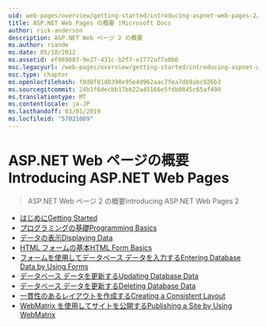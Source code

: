 ```yaml
---
uid: web-pages/overview/getting-started/introducing-aspnet-web-pages-2/index
title: ASP.NET Web Pages の概要 |Microsoft Docs
author: rick-anderson
description: ASP.NET Web ページ 2 の概要
ms.author: riande
ms.date: 05/18/2012
ms.assetid: ef969007-9e27-431c-b2f7-e1772af7a0b6
msc.legacyurl: /web-pages/overview/getting-started/introducing-aspnet-web-pages-2
msc.type: chapter
ms.openlocfilehash: f0d8f91d0398e95e4d962aac7fea7db9abc926b3
ms.sourcegitcommit: 24b1f6decbb17bb22a45166e5fdb0845c65af498
ms.translationtype: MT
ms.contentlocale: ja-JP
ms.lasthandoff: 03/01/2019
ms.locfileid: "57021009"
---
```

<a name="introducing-aspnet-web-pages"></a><span data-ttu-id="82976-103">ASP.NET Web ページの概要</span><span class="sxs-lookup"><span data-stu-id="82976-103">Introducing ASP.NET Web Pages</span></span>
====================
> <span data-ttu-id="82976-104">ASP.NET Web ページ 2 の概要</span><span class="sxs-lookup"><span data-stu-id="82976-104">Introducing ASP.NET Web Pages 2</span></span>


- [<span data-ttu-id="82976-105">はじめに</span><span class="sxs-lookup"><span data-stu-id="82976-105">Getting Started</span></span>](getting-started.md)
- [<span data-ttu-id="82976-106">プログラミングの基礎</span><span class="sxs-lookup"><span data-stu-id="82976-106">Programming Basics</span></span>](intro-to-web-pages-programming.md)
- [<span data-ttu-id="82976-107">データの表示</span><span class="sxs-lookup"><span data-stu-id="82976-107">Displaying Data</span></span>](displaying-data.md)
- [<span data-ttu-id="82976-108">HTML フォームの基本</span><span class="sxs-lookup"><span data-stu-id="82976-108">HTML Form Basics</span></span>](form-basics.md)
- [<span data-ttu-id="82976-109">フォームを使用してデータベース データを入力する</span><span class="sxs-lookup"><span data-stu-id="82976-109">Entering Database Data by Using Forms</span></span>](entering-data.md)
- [<span data-ttu-id="82976-110">データベース データを更新する</span><span class="sxs-lookup"><span data-stu-id="82976-110">Updating Database Data</span></span>](updating-data.md)
- [<span data-ttu-id="82976-111">データベース データを更新する</span><span class="sxs-lookup"><span data-stu-id="82976-111">Deleting Database Data</span></span>](deleting-data.md)
- [<span data-ttu-id="82976-112">一貫性のあるレイアウトを作成する</span><span class="sxs-lookup"><span data-stu-id="82976-112">Creating a Consistent Layout</span></span>](layouts.md)
- [<span data-ttu-id="82976-113">WebMatrix を使用してサイトを公開する</span><span class="sxs-lookup"><span data-stu-id="82976-113">Publishing a Site by Using WebMatrix</span></span>](publishing.md)

